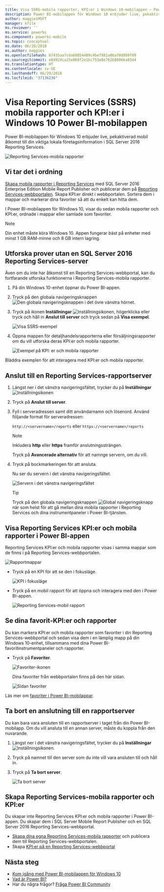 ```yaml
---
title: Visa SSRS-mobila rapporter, KPI:er i Windows 10-mobilappen – Power BI
description: Power BI-mobilappen för Windows 10 erbjuder live, pekaktiverad mobil åtkomst till viktig lokal företagsinformation.
author: maggiesMSFT
manager: kfile
ms.reviewer: ''
ms.service: powerbi
ms.component: powerbi-mobile
ms.topic: conceptual
ms.date: 06/28/2018
ms.author: maggies
ms.openlocfilehash: b7435aa7cda68854409c4be7981a06a70d999f09
ms.sourcegitcommit: e8d924ca25e060f2e1bc753e8e762b88066a0344
ms.translationtype: HT
ms.contentlocale: sv-SE
ms.lasthandoff: 06/29/2018
ms.locfileid: "37136236"
---
```

# <a name="view-reporting-services-ssrs-mobile-reports-and-kpis-in-the-windows-10-power-bi-mobile-app"></a>Visa Reporting Services (SSRS) mobila rapporter och KPI:er i Windows 10 Power BI-mobilappen
Power BI-mobilappen för Windows 10 erbjuder live, pekaktiverad mobil åtkomst till din viktiga lokala företagsinformation i SQL Server 2016 Reporting Services. 

![Reporting Services-mobila rapporter](media/mobile-app-windows-10-ssrs-kpis-mobile-reports/power-bi-ssrs-mobile-report.png)

## <a name="first-things-first"></a>Vi tar det i ordning
[Skapa mobila rapporter i Reporting Services](https://msdn.microsoft.com/library/mt652547.aspx) med SQL Server 2016 Enterprise Edition Mobile Report Publisher och publicerar dem på [Reporting Services-webbportalen](https://msdn.microsoft.com/library/mt637133.aspx). Skapa KPI:er direkt i webbportalen. Sortera dem i mappar och markerar dina favoriter så att du enkelt kan hitta dem. 

I Power BI-mobilappen för Windows 10, visar du sedan mobila rapporter och KPI:er, ordnade i mappar eller samlade som favoriter. 

> [!NOTE]
> Din enhet måste köra Windows 10. Appen fungerar bäst på enheter med minst 1 GB RAM-minne och 8 GB intern lagring.
> 
> 

## <a name="explore-samples-without-a-sql-server-2016-reporting-services-server"></a>Utforska prover utan en SQL Server 2016 Reporting Services-server
Även om du inte har åtkomst till en Reporting Services-webbportal, kan du fortfarande utforska funktionerna i Reporting Services-mobila rapporter.

1. På din Windows 10-enhet öppnar du Power BI-appen.
2. Tryck på den globala navigeringsknappen ![Den globala navigeringsknappen](media/mobile-app-windows-10-ssrs-kpis-mobile-reports/powerbi_windows10_options_icon.png) i det övre vänstra hörnet.
3. Tryck på ikonen **Inställningar** ![Inställningsikonen](media/mobile-app-windows-10-ssrs-kpis-mobile-reports/power-bi-settings-icon.png), högerklicka eller tryck och håll in **Anslut till server** och tryck sedan på **Visa exempel**.
   
   ![Visa SSRS-exempel](media/mobile-app-windows-10-ssrs-kpis-mobile-reports/power-bi-win10-connect-ssrs-samples.png)
4. Öppna mappen för detaljhandelsrapporterna eller försäljningsrapporter om du vill utforska deras KPI:er och mobila rapporter.
   
   ![Exempel på KPI: er och mobila rapporter](media/mobile-app-windows-10-ssrs-kpis-mobile-reports/power-bi-win10-ssrs-sample-kpis.png)

Bläddra exemplen för att interagera med KPI:er och mobila rapporter.

## <a name="connect-to-a-reporting-services-report-server"></a>Anslut till en Reporting Services-rapportserver
1. Längst ner i det vänstra navigeringsfältet, trycker du på **Inställningar** ![Inställningsikonen](media/mobile-app-windows-10-ssrs-kpis-mobile-reports/power-bi-settings-icon.png)
2. Tryck på **Anslut till server**.
3. Fyll i serveradressen samt ditt användarnamn och lösenord. Använd följande format för serveradressen:
   
     `http://<servername>/reports` eller `https://<servername>/reports`
   
   > [!NOTE]
   > Inkludera **http** eller **https** framför anslutningssträngen.
   > 
   > 
   
    Tryck på **Avancerade alternativ** för att namnge servern, om du vill.
4. Tryck på bockmarkeringen för att ansluta. 
   
   Nu ser du servern i det vänstra navigeringsfältet.
   
   ![Servern i det vänstra navigeringsfältet](media/mobile-app-windows-10-ssrs-kpis-mobile-reports/power-bi-ssrs-mobile-report-server.png)
   
   >[!TIP]
   >Tryck på den globala navigeringsknappen ![Global navigeringsknapp](media/mobile-app-windows-10-ssrs-kpis-mobile-reports/powerbi_windows10_options_icon.png) när som helst för att gå mellan dina mobila rapporter i Reporting Services och dina instrumentpaneler i Power BI-tjänsten. 
   > 

## <a name="view-reporting-services-kpis-and-mobile-reports-in-the-power-bi-app"></a>Visa Reporting Services KPI:er och mobila rapporter i Power BI-appen
Reporting Services KPI:er och mobila rapporter visas i samma mappar som de finns i på Reporting Services-webbportalen.

![Rapportmappar](media/mobile-app-windows-10-ssrs-kpis-mobile-reports/power-bi-ssrs-mobile-report-folders.png)

* Tryck på en KPI för att se den i fokusläge.
  
    ![KPI i fokusläge](media/mobile-app-windows-10-ssrs-kpis-mobile-reports/power-bi-ssrs-mobile-report-kpis.png)
* Tryck på en mobil rapport för att öppna och interagera med den i Power BI-appen.
  
    ![Reporting Services-mobil rapport](media/mobile-app-windows-10-ssrs-kpis-mobile-reports/power-bi-ssrs-mobile-report.png)

## <a name="view-your-favorite-kpis-and-reports"></a>Se dina favorit-KPI:er och rapporter
Du kan markera KPI:er och mobila rapporter som favoriter i din Reporting Services-webbportal och sedan visa dem i en lämplig mapp på din Windows 10-enhet, tillsammans med dina Power BI-favoritinstrumentpaneler och rapporter.

* Tryck på **Favoriter**.
  
   ![Favoriter-ikonen](media/mobile-app-windows-10-ssrs-kpis-mobile-reports/power-bi-ssrs-mobile-report-favorite-menu.png)
  
   Dina favoriter från webbportalen finns på den här sidan.
  
   ![Sidan favoriter](media/mobile-app-windows-10-ssrs-kpis-mobile-reports/power-bi-windows-10-ssrs-favorites.png)

Läs mer om [favoriter i Power BI-mobilappar](mobile-apps-favorites.md).

## <a name="remove-a-connection-to-a-report-server"></a>Ta bort en anslutning till en rapportserver
Du kan bara vara ansluten till en rapportserver i taget från din Power BI-mobilapp. Om du vill ansluta till en annan server, måste du koppla från den nuvarande.

1. Längst ner i det vänstra navigeringsfältet, trycker du på **Inställningar** ![Inställningsikonen](media/mobile-app-windows-10-ssrs-kpis-mobile-reports/power-bi-settings-icon.png).
2. Tryck på namnet till den server som du inte vill vara ansluten till och håll in.
3. Tryck på **Ta bort server**.
   
    ![Ta bort server](media/mobile-app-windows-10-ssrs-kpis-mobile-reports/power-bi-windows-10-ssrs-remove-server-menu.png)

## <a name="create-reporting-services-mobile-reports-and-kpis"></a>Skapa Reporting Services-mobila rapporter och KPI:er
Du skapar inte Reporting Services KPI:er och mobila rapporter i Power BI-appen. Du skapar dem i SQL Server Mobile Report Publisher och en SQL Server 2016 Reporting Services-webbportal.

* [Skapa dina egna Reporting Services-mobila rapporter](https://msdn.microsoft.com/library/mt652547.aspx) och publicera dem till Reporting Services-webbportalen.
* Skapa [KPI:er på en Reporting Services-webbportal](https://msdn.microsoft.com/library/mt683632.aspx)

## <a name="next-steps"></a>Nästa steg
* [Kom igång med Power BI-mobilappen för Windows 10](mobile-windows-10-phone-app-get-started.md)  
* [Vad är Power BI?](power-bi-overview.md)  
* Har du några frågor? [Fråga Power BI Community](http://community.powerbi.com/)

